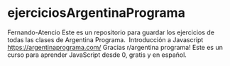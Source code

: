 # ejerciciosArgentinaPrograma

Fernando-Atencio
Este es un repositorio para guardar los ejercicios de todas las clases de Argentina Programa. 
Introducción a Javascript
https://argentinaprograma.com/
Gracias r/argentina programa! 
Este es un curso para aprender JavaScript desde 0, gratis y en español.

